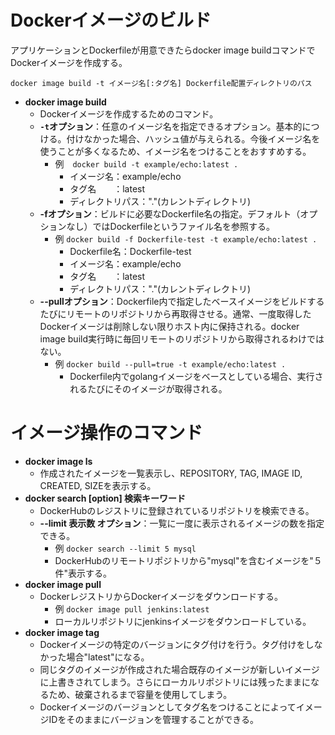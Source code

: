 # Dockerイメージのビルド
アプリケーションとDockerfileが用意できたらdocker image buildコマンドでDockerイメージを作成する。

`docker image build -t イメージ名[:タグ名] Dockerfile配置ディレクトリのパス`
- **docker image build**
	- Dockerイメージを作成するためのコマンド。
	- **`-t`オプション**：任意のイメージ名を指定できるオプション。基本的につける。付けなかった場合、ハッシュ値が与えられる。今後イメージ名を使うことが多くなるため、イメージ名をつけることをおすすめする。
		- 例　`docker build -t example/echo:latest .`
			- イメージ名：example/echo
			- タグ名　　：latest
			- ディレクトリパス："."(カレントディレクトリ)
	- **-fオプション**：ビルドに必要なDockerfile名の指定。デフォルト（オプションなし）ではDockerfileというファイル名を参照する。
		- 例 `docker build -f Dockerfile-test -t example/echo:latest .`
			- Dockerfile名：Dockerfile-test
			- イメージ名：example/echo
			- タグ名　　：latest
			- ディレクトリパス："."(カレントディレクトリ)
	- **--pullオプション**：Dockerfile内で指定したベースイメージをビルドするたびにリモートのリポジトリから再取得させる。通常、一度取得したDockerイメージは削除しない限りホスト内に保持される。docker image build実行時に毎回リモートのリポジトリから取得されるわけではない。
		- 例 `docker build --pull=true -t example/echo:latest .`
			- Dockerfile内でgolangイメージをベースとしている場合、実行されるたびにそのイメージが取得される。

# イメージ操作のコマンド
- **docker image ls**
	- 作成されたイメージを一覧表示し、REPOSITORY, TAG, IMAGE ID, CREATED, SIZEを表示する。
- **docker search [option] 検索キーワード**
	- DockerHubのレジストリに登録されているリポジトリを検索できる。
	- **--limit 表示数 オプション**：一覧に一度に表示されるイメージの数を指定できる。
		- 例 `docker search --limit 5 mysql`
		- DockerHubのリモートリポジトリから"mysql"を含むイメージを"５件"表示する。
- **docker image pull**
	- DockerレジストリからDockerイメージをダウンロードする。
		- 例 `docker image pull jenkins:latest`
		- ローカルリポジトリにjenkinsイメージをダウンロードしている。
- **docker image tag**
	- Dockerイメージの特定のバージョンにタグ付けを行う。タグ付けをしなかった場合"latest"になる。
	- 同じタグのイメージが作成された場合既存のイメージが新しいイメージに上書きされてしまう。さらにローカルリポジトリには残ったままになるため、破棄されるまで容量を使用してしまう。
	- Dockerイメージのバージョンとしてタグ名をつけることによってイメージIDをそのままにバージョンを管理することができる。